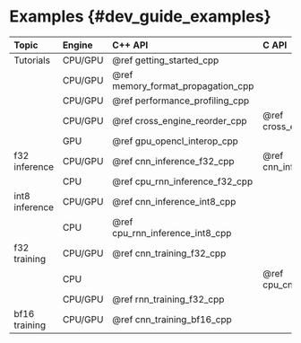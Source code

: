 Examples {#dev_guide_examples}
==============================

| Topic          | Engine   | C++ API                                | C API                        |
| :----          | :---     | :----                                  | :---                         |
| Tutorials      | CPU/GPU  | @ref getting_started_cpp               |                              |
|                | CPU/GPU  | @ref memory_format_propagation_cpp     |                              |
|                | CPU/GPU  | @ref performance_profiling_cpp         |                              |
|                | CPU/GPU  | @ref cross_engine_reorder_cpp          | @ref cross_engine_reorder_c  |
|                | GPU      | @ref gpu_opencl_interop_cpp            |                              |
| f32 inference  | CPU/GPU  | @ref cnn_inference_f32_cpp             | @ref cnn_inference_f32_c     |
|                | CPU      | @ref cpu_rnn_inference_f32_cpp         |                              |
| int8 inference | CPU/GPU  | @ref cnn_inference_int8_cpp            |                              |
|                | CPU      | @ref cpu_rnn_inference_int8_cpp        |                              |
| f32 training   | CPU/GPU  | @ref cnn_training_f32_cpp              |                              |
|                | CPU      |                                        | @ref cpu_cnn_training_f32_c  |
|                | CPU/GPU  | @ref rnn_training_f32_cpp              |                              |
| bf16 training  | CPU/GPU  | @ref cnn_training_bf16_cpp             |                              |
